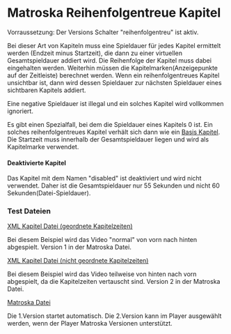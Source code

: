 # Matroska Reihenfolgentreue Kapitel
Vorraussetzung: Der Versions Schalter "reihenfolgentreu" ist aktiv.

Bei dieser Art von Kapiteln muss eine Spieldauer für jedes Kapitel ermittelt werden (Endzeit minus Startzeit), die dann zu einer virtuellen Gesamtspieldauer addiert wird. Die Reihenfolge der Kapitel muss dabei eingehalten werden. Weiterhin müssen die Kapitelmarken(Anzeigepunkte auf der Zeitleiste) berechnet werden. Wenn ein reihenfolgentreues Kapitel unsichtbar ist, dann wird dessen Spieldauer zur nächsten Spieldauer eines sichtbaren Kapitels addiert.

Eine negative Spieldauer ist illegal und ein solches Kapitel wird vollkommen ignoriert.

Es gibt einen Spezialfall, bei dem die Spieldauer eines Kapitels 0 ist. Ein solches reihenfolgentreues Kapitel verhält sich dann wie ein [Basis Kapitel](BasicChapters_ger.md). Die Startzeit muss innerhalb der Gesamtspieldauer liegen und wird als Kapitelmarke verwendet.

#### Deaktivierte Kapitel

Das Kapitel mit dem Namen "disabled" ist deaktiviert und wird nicht verwendet. Daher ist die Gesamtspieldauer nur 55 Sekunden und nicht 60 Sekunden(Datei-Spieldauer).

### Test Dateien
[XML Kapitel Datei (geordnete Kapitelzeiten)](https://github.com/hubblec4/Matroska-Playback/blob/master/files/OrderedChapters/OrderedChapters_ordered.xml)

Bei diesem Beispiel wird das Video "normal" von vorn nach hinten abgespielt. Version 1 in der Matroska Datei.

[XML Kapitel Datei (nicht geordnete Kapitelzeiten)](https://github.com/hubblec4/Matroska-Playback/blob/master/files/OrderedChapters/OrderedChapters_unordered.xml)

Bei diesem Beispiel wird das Video teilweise von hinten nach vorn abgespielt, da die Kapitelzeiten vertauscht sind. Version 2 in der Matroska Datei.

[Matroska Datei](https://github.com/hubblec4/Matroska-Playback/blob/master/files/OrderedChapters/OrderedChapters.mkv)

Die 1.Version startet automatisch. Die 2.Version kann im Player ausgewählt werden, wenn der Player Matroska Versionen unterstützt.